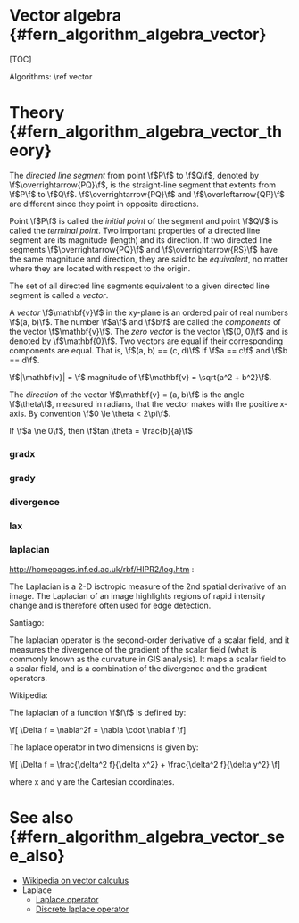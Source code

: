 Vector algebra  {#fern_algorithm_algebra_vector}
==============

[TOC]

Algorithms: \ref vector

Theory  {#fern_algorithm_algebra_vector_theory}
======
The *directed line segment* from point \f$P\f$ to \f$Q\f$, denoted by \f$\overrightarrow{PQ}\f$, is the straight-line segment that extents from \f$P\f$ to \f$Q\f$. \f$\overrightarrow{PQ}\f$ and \f$\overleftarrow{QP}\f$ are different since they point in opposite directions.

Point \f$P\f$ is called the *initial point* of the segment and point \f$Q\f$ is called the *terminal point*. Two important properties of a directed line segment are its magnitude (length) and its direction. If two directed line segments \f$\overrightarrow{PQ}\f$ and \f$\overrightarrow{RS}\f$ have the same magnitude and direction, they are said to be *equivalent*, no matter where they are located with respect to the origin.

The set of all directed line segments equivalent to a given directed line segment is called a *vector*.

A *vector* \f$\mathbf{v}\f$ in the xy-plane is an ordered pair of real numbers \f$(a, b)\f$. The number \f$a\f$ and \f$b\f$ are called the *components* of the vector \f$\mathbf{v}\f$. The *zero vector* is the vector \f$(0, 0)\f$ and is denoted by \f$\mathbf{0}\f$. Two vectors are equal if their corresponding components are equal. That is, \f$(a, b) == (c, d)\f$ if \f$a == c\f$ and \f$b == d\f$.

\f$|\mathbf{v}| = \f$ magnitude of \f$\mathbf{v} = \sqrt{a^2 + b^2}\f$.

The *direction* of the vector \f$\mathbf{v} = (a, b)\f$ is the angle \f$\theta\f$, measured in radians, that the vector makes with the positive x-axis. By convention \f$0 \le \theta < 2\pi\f$.

If \f$a \ne 0\f$, then \f$tan \theta = \frac{b}{a}\f$


### gradx ###

### grady ###

### divergence ###

### lax ###

### laplacian ###

http://homepages.inf.ed.ac.uk/rbf/HIPR2/log.htm :

The Laplacian is a 2-D isotropic measure of the 2nd spatial derivative of an image. The Laplacian of an image highlights regions of rapid intensity change and is therefore often used for edge detection.

Santiago:

The laplacian operator is the second-order derivative of a scalar field, and it measures the divergence of the gradient of the scalar field (what is commonly known as the curvature in GIS analysis). It maps a scalar field to a scalar field, and is a combination of the divergence and the gradient operators.

Wikipedia:

The laplacian of a function \f$f\f$ is defined by:

\f[
    \Delta f = \nabla^2f = \nabla \cdot \nabla f
\f]

The laplace operator in two dimensions is given by:

\f[
    \Delta f = \frac{\delta^2 f}{\delta x^2} + \frac{\delta^2 f}{\delta y^2}
\f]

where x and y are the Cartesian coordinates.


See also  {#fern_algorithm_algebra_vector_see_also}
========
- [Wikipedia on vector calculus](https://en.wikipedia.org/wiki/Vector_calculus)
- Laplace
    - [Laplace operator](http://en.wikipedia.org/wiki/Laplace_operator)
    - [Discrete laplace operator](http://en.wikipedia.org/wiki/Discrete_Laplace_operator)
